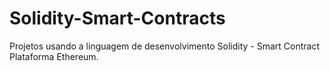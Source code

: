 # Solidity-Smart-Contracts
Projetos usando a linguagem de desenvolvimento Solidity - Smart Contract Plataforma Ethereum.
